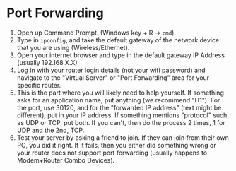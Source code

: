 # Port Forwarding

1. Open up Command Prompt. (Windows key + R -> `cmd`).
2. Type in `ipconfig`, and take the default gateway of the network device that you are using (Wireless/Ethernet).
3. Open your internet browser and type in the default gateway IP Address (usually 192.168.X.X)
4. Log in with your router login details (not your wifi password) and navigate to the "Virtual Server" or "Port Forwarding" area for your specific router.
5. This is the part where you will likely need to help yourself. If something asks for an application name, put anything (we recommend "H1"). For the port, use 30120, and for the "forwarded IP address" (text might be different), put in your IP address. If something mentions "protocol" such as UDP or TCP, put both. If you can't, then do the process 2 times, 1 for UDP and the 2nd, TCP.
6. Test your server by asking a friend to join. If they can join from their own PC, you did it right. If it fails, then you either did something wrong or your router does not support port forwarding (usually happens to Modem+Router Combo Devices).